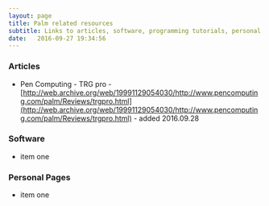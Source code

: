 ```yaml
---
layout: page
title: Palm related resources
subtitle: Links to articles, software, programming tutorials, personal pages etc.
date:   2016-09-27 19:34:56
---
```


### Articles
* Pen Computing - TRG pro - [http://web.archive.org/web/19991129054030/http://www.pencomputing.com/palm/Reviews/trgpro.html](http://web.archive.org/web/19991129054030/http://www.pencomputing.com/palm/Reviews/trgpro.html) - added 2016.09.28

### Software      
* item one

### Personal Pages
* item one
